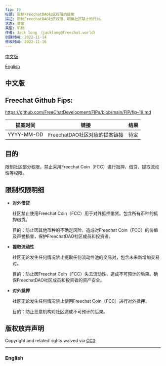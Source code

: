 ```yaml
---
fip: 19
标题: 限制FreechatDAO社区权限的提案
描述: 限制FreechatDAO社区权限，明确社区禁止的行为。
状态: 草案
类型: 机制
作者: Jack long （jacklong@freechat.world）
创建时间: 2022-11-14
修改时间: 2022-11-16
---
```


[中文版](#1)

[English](#2)

<h2 id="1">中文版</h2>

## Freechat Github Fips: 

https://github.com/FreeChatDevelopment/FIPs/blob/main/FIP/fip-19.md


  | 提案时间 | 链接 | 结果 |
  |:-:|:-:|:-:|
  | YYYY-MM-DD |FreechatDAO社区对应的提案链接|待定|

## 目的
限制社区部分权限，禁止采用Freechat Coin（FCC）进行抵押、借贷、提取流动性等权限。

## 限制权限明细
* **对外借贷** 
  
  社区禁止使用Freechat Coin（FCC）用于对外抵押借贷。包含所有币种的抵押借贷。

  目的：防止因其他币种的不确定风险，造成对Freechat Coin（FCC）的价值及声誉损害，保护FreechatDAO社区成员和投资者。

* **提取流动性** 
  
  社区无论发生任何情况禁止提取任何流动性池的交易对，包含未来新增加交易对。

  目的：防止因Freechat Coin（FCC）失去流动性，造成不可预计的后果。确保FreechatDAO社区成员和投资者的资产安全。

* **对外抵押** 
  
  社区无论发生任何情况禁止使用Freechat Coin（FCC）进行对外抵押。

  目的：防止恶意机构对社区造成不可预计的后果。
  

## 版权放弃声明

Copyright and related rights waived via [CC0](https://github.com/ethereum/EIPs/blob/master/LICENSE.md)

-------------------------

<h3 id="2">English</h3>

